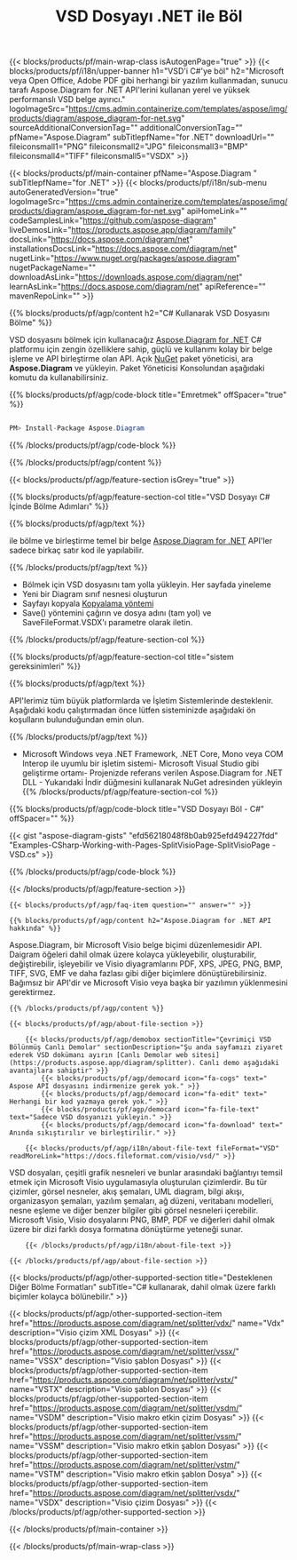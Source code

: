 ﻿---
title: VSD Dosyayı .NET ile Böl 
weight: 1300
url: /tr/net/splitter/vsd/ 
description: .NET Framework, .NET Core, Mono Platformlarında vsd dosyasını Bölmek için C# kaynak kodu.
---
{{< blocks/products/pf/main-wrap-class isAutogenPage="true" >}}
{{< blocks/products/pf/i18n/upper-banner h1="VSD\'i C#\'ye böl" h2="Microsoft veya Open Office, Adobe PDF gibi herhangi bir yazılım kullanmadan, sunucu tarafı Aspose.Diagram for .NET API\'lerini kullanan yerel ve yüksek performanslı VSD belge ayırıcı." logoImageSrc="https://cms.admin.containerize.com/templates/aspose/img/products/diagram/aspose_diagram-for-net.svg" sourceAdditionalConversionTag="" additionalConversionTag="" pfName="Aspose.Diagram" subTitlepfName="for .NET" downloadUrl="" fileiconsmall1="PNG" fileiconsmall2="JPG" fileiconsmall3="BMP" fileiconsmall4="TIFF" fileiconsmall5="VSDX" >}}

{{< blocks/products/pf/main-container pfName="Aspose.Diagram " subTitlepfName="for .NET" >}}
{{< blocks/products/pf/i18n/sub-menu autoGeneratedVersion="true" logoImageSrc="https://cms.admin.containerize.com/templates/aspose/img/products/diagram/aspose_diagram-for-net.svg" apiHomeLink="" codeSamplesLink="https://github.com/aspose-diagram" liveDemosLink="https://products.aspose.app/diagram/family" docsLink="https://docs.aspose.com/diagram/net" installationsDocsLink="https://docs.aspose.com/diagram/net" nugetLink="https://www.nuget.org/packages/aspose.diagram" nugetPackageName="" downloadAsLink="https://downloads.aspose.com/diagram/net" learnAsLink="https://docs.aspose.com/diagram/net" apiReference="" mavenRepoLink="" >}}

{{% blocks/products/pf/agp/content h2="C# Kullanarak VSD Dosyasını Bölme" %}}

 VSD dosyasını bölmek için kullanacağız
 [Aspose.Diagram for .NET](https://products.aspose.com/diagram/net) 
 C# platformu için zengin özelliklere sahip, güçlü ve kullanımı kolay bir belge işleme ve API birleştirme olan API. Açık
 [NuGet](https://www.nuget.org/packages/aspose.diagram) 
 paket yöneticisi, ara
 **Aspose.Diagram** 
 ve yükleyin. Paket Yöneticisi Konsolundan aşağıdaki komutu da kullanabilirsiniz.

{{% blocks/products/pf/agp/code-block title="Emretmek" offSpacer="true" %}}

```cs

PM> Install-Package Aspose.Diagram


```

{{% /blocks/products/pf/agp/code-block %}}

{{% /blocks/products/pf/agp/content %}}

{{< blocks/products/pf/agp/feature-section isGrey="true" >}}

{{% blocks/products/pf/agp/feature-section-col title="VSD Dosyayı C# İçinde Bölme Adımları" %}}

{{% blocks/products/pf/agp/text %}}

 ile bölme ve birleştirme temel bir belge
 [Aspose.Diagram for .NET](https://products.aspose.com/diagram/net) 
 API'ler sadece birkaç satır kod ile yapılabilir.

{{% /blocks/products/pf/agp/text %}}

+ Bölmek için VSD dosyasını tam yolla yükleyin.
Her sayfada yineleme
+ Yeni bir Diagram sınıf nesnesi oluşturun
+ Sayfayı kopyala [Kopyalama yöntemi](https://apireference.aspose.com/diagram/net/aspose.diagram/page/methods/copy)
+ Save() yöntemini çağırın ve dosya adını (tam yol) ve SaveFileFormat.VSDX'ı parametre olarak iletin.

{{% /blocks/products/pf/agp/feature-section-col %}}

{{% blocks/products/pf/agp/feature-section-col title="sistem gereksinimleri" %}}

{{% blocks/products/pf/agp/text %}}

 API'lerimiz tüm büyük platformlarda ve İşletim Sistemlerinde desteklenir. Aşağıdaki kodu çalıştırmadan önce lütfen sisteminizde aşağıdaki ön koşulların bulunduğundan emin olun.

{{% /blocks/products/pf/agp/text %}}

- Microsoft Windows veya .NET Framework, .NET Core, Mono veya COM Interop ile uyumlu bir işletim sistemi- Microsoft Visual Studio gibi geliştirme ortamı- Projenizde referans verilen Aspose.Diagram for .NET DLL - Yukarıdaki İndir düğmesini kullanarak NuGet adresinden yükleyin
{{% /blocks/products/pf/agp/feature-section-col %}}

{{% blocks/products/pf/agp/code-block title="VSD Dosyayı Böl - C#" offSpacer="" %}}

{{< gist "aspose-diagram-gists" "efd56218048f8b0ab925efd494227fdd" "Examples-CSharp-Working-with-Pages-SplitVisioPage-SplitVisioPage -VSD.cs" >}}


{{% /blocks/products/pf/agp/code-block %}}

{{< /blocks/products/pf/agp/feature-section >}}

    {{< blocks/products/pf/agp/faq-item question="" answer="" >}}
 

<!-- aboutfile Starts -->

    {{% blocks/products/pf/agp/content h2="Aspose.Diagram for .NET API hakkında" %}}

 Aspose.Diagram, bir Microsoft Visio belge biçimi düzenlemesidir API. Daigram öğeleri dahil olmak üzere kolayca yükleyebilir, oluşturabilir, değiştirebilir, işleyebilir ve Visio diyagramlarını PDF, XPS, JPEG, PNG, BMP, TIFF, SVG, EMF ve daha fazlası gibi diğer biçimlere dönüştürebilirsiniz. Bağımsız bir API'dir ve Microsoft Visio veya başka bir yazılımın yüklenmesini gerektirmez.  



    {{% /blocks/products/pf/agp/content %}}

    {{< blocks/products/pf/agp/about-file-section >}}

        {{< blocks/products/pf/agp/demobox sectionTitle="Çevrimiçi VSD Bölünmüş Canlı Demolar" sectionDescription="Şu anda sayfamızı ziyaret ederek VSD dokümanı ayırın [Canlı Demolar web sitesi](https://products.aspose.app/diagram/splitter). Canlı demo aşağıdaki avantajlara sahiptir" >}}
            {{< blocks/products/pf/agp/democard icon="fa-cogs" text=" Aspose API dosyasını indirmenize gerek yok." >}}
            {{< blocks/products/pf/agp/democard icon="fa-edit" text=" Herhangi bir kod yazmaya gerek yok." >}}
            {{< blocks/products/pf/agp/democard icon="fa-file-text" text="Sadece VSD dosyanızı yükleyin." >}}
            {{< blocks/products/pf/agp/democard icon="fa-download" text=" Anında sıkıştırılır ve birleştirilir." >}}

        {{< blocks/products/pf/agp/i18n/about-file-text fileFormat="VSD" readMoreLink="https://docs.fileformat.com/visio/vsd/" >}}
VSD dosyaları, çeşitli grafik nesneleri ve bunlar arasındaki bağlantıyı temsil etmek için Microsoft Visio uygulamasıyla oluşturulan çizimlerdir. Bu tür çizimler, görsel nesneler, akış şemaları, UML diagram, bilgi akışı, organizasyon şemaları, yazılım şemaları, ağ düzeni, veritabanı modelleri, nesne eşleme ve diğer benzer bilgiler gibi görsel nesneleri içerebilir. Microsoft Visio, Visio dosyalarını PNG, BMP, PDF ve diğerleri dahil olmak üzere bir dizi farklı dosya formatına dönüştürme yeteneği sunar. 

        {{< /blocks/products/pf/agp/i18n/about-file-text >}}

    {{< /blocks/products/pf/agp/about-file-section >}}

<!-- aboutfile Ends -->

{{< blocks/products/pf/agp/other-supported-section title="Desteklenen Diğer Bölme Formatları" subTitle="C# kullanarak, dahil olmak üzere farklı biçimler kolayca bölünebilir." >}}

{{< blocks/products/pf/agp/other-supported-section-item href="https://products.aspose.com/diagram/net/splitter/vdx/" name="Vdx" description="Visio çizim XML Dosyası" >}}
{{< blocks/products/pf/agp/other-supported-section-item href="https://products.aspose.com/diagram/net/splitter/vssx/" name="VSSX" description="Visio şablon Dosyası" >}}
{{< blocks/products/pf/agp/other-supported-section-item href="https://products.aspose.com/diagram/net/splitter/vstx/" name="VSTX" description="Visio şablon Dosyası" >}}
{{< blocks/products/pf/agp/other-supported-section-item href="https://products.aspose.com/diagram/net/splitter/vsdm/" name="VSDM" description="Visio makro etkin çizim Dosyası" >}}
{{< blocks/products/pf/agp/other-supported-section-item href="https://products.aspose.com/diagram/net/splitter/vssm/" name="VSSM" description="Visio makro etkin şablon Dosyası" >}}
{{< blocks/products/pf/agp/other-supported-section-item href="https://products.aspose.com/diagram/net/splitter/vstm/" name="VSTM" description="Visio makro etkin şablon Dosya" >}}
{{< blocks/products/pf/agp/other-supported-section-item href="https://products.aspose.com/diagram/net/splitter/vsdx/" name="VSDX" description="Visio çizim Dosyası" >}}
{{< /blocks/products/pf/agp/other-supported-section >}}

{{< /blocks/products/pf/main-container >}}
    
{{< /blocks/products/pf/main-wrap-class >}}